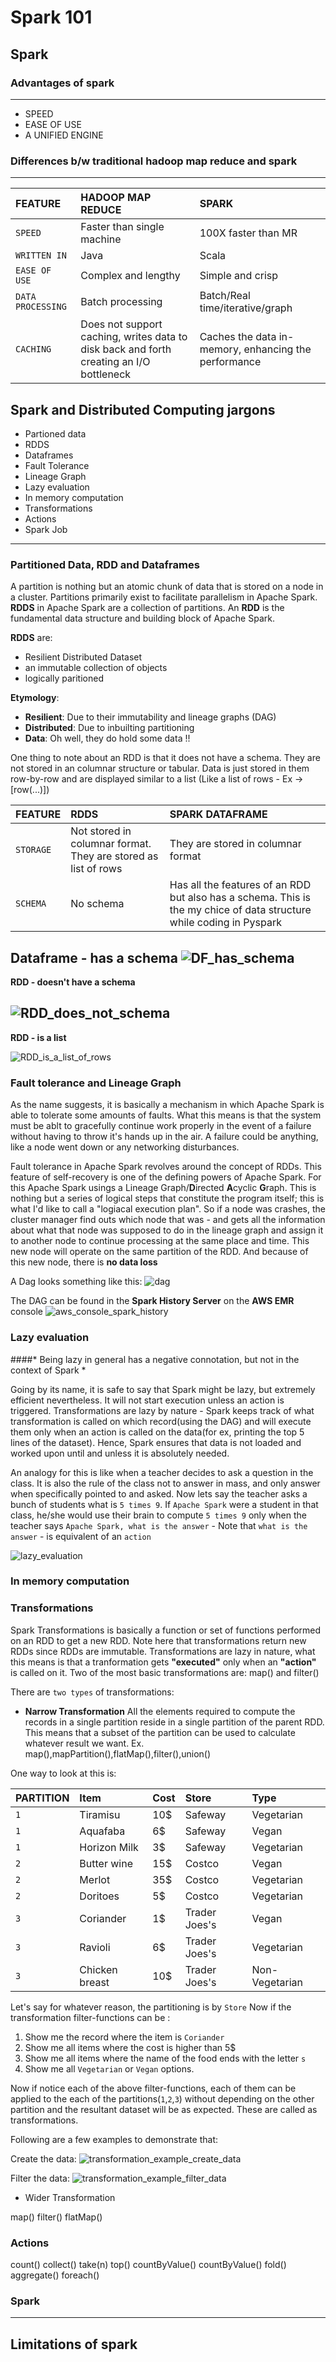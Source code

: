 # Spark 101

## Spark

### Advantages of spark
---
- SPEED
- EASE OF USE
- A UNIFIED ENGINE

### Differences b/w traditional hadoop map reduce and spark
---

| FEATURE 		 	 | HADOOP MAP REDUCE 		 	 | SPARK   						|			  
|:-------------------------- |:--------------------------|:--------------------------|
| `SPEED`      			 	 | Faster than single machine 	 | 100X faster than MR   |   			 	 
| `WRITTEN IN`    	 | Java      						 	  | Scala      			 |	 
| `EASE OF USE` 	 | Complex and lengthy 						 	  | Simple and crisp    |  			 	 
| `DATA PROCESSING` 	 	 | Batch processing 							 	 | Batch/Real time/iterative/graph |     			 	 
| `CACHING` 	 	 | Does not support caching, writes data to disk back and forth creating an I/O bottleneck    	  | Caches the data in-memory, enhancing the performance |     			 	 

## Spark and Distributed Computing jargons

- Partioned data
- RDDS
- Dataframes
- Fault Tolerance
- Lineage Graph
- Lazy evaluation
- In memory computation
- Transformations
- Actions
- Spark Job
---

### Partitioned Data, RDD and Dataframes
A partition is nothing but an atomic chunk of data that is stored on a node in a cluster. Partitions primarily exist to facilitate parallelism in Apache Spark. **RDDS** in Apache Spark are a collection of partitions. An **RDD** is the fundamental data structure and building block of Apache Spark.

**RDDS** are:
  - Resilient Distributed Dataset
  - an immutable collection of objects
  - logically paritioned


**Etymology**:
- **Resilient**: Due to their immutability and lineage graphs (DAG)
- **Distributed**: Due to inbuilting partitioning
- **Data**: Oh well, they do hold some data !!


One thing to note about an RDD is that it does not have a schema. They are not stored in an columnar structure or tabular. Data is just stored in them row-by-row and are displayed similar to a list (Like a list of rows - Ex -> [row(...)])

| FEATURE 		 	 | RDDS 		 	 | SPARK DATAFRAME   				|					  
|:-------------------------- |:-------------------------|:-------------------------|
| `STORAGE`      			 	 | Not stored in columnar format. They are stored as list of rows 	 | They are stored in columnar format  |  
| `SCHEMA`      			 	 | No schema 	 | Has all the features of an RDD but also has a schema. This is the my chice of data structure while coding in Pyspark
**Dataframe - has a schema**
![DF_has_schema](https://github.com/JyotsnaP/Spark/blob/master/Images/df_has_schema.png)
--
**RDD - doesn't have a schema**

![RDD_does_not_schema](https://github.com/JyotsnaP/Spark/blob/master/Images/rdd_does_not_schema.png)
--
**RDD - is a list**

![RDD_is_a_list_of_rows](https://github.com/JyotsnaP/Spark/blob/master/Images/rdd_is_a_list_of_rows.png)

### Fault tolerance and Lineage Graph
As the name suggests, it is basically a mechanism in which Apache Spark is able to tolerate some amounts of faults. What this means is that the system must be ablt to gracefully continue work properly in the event of a failure without having to throw it's hands up in the air. A failure could be anything, like a node went down or any networking disturbances. 

Fault tolerance in Apache Spark revolves around the concept of RDDs. This feature of self-recovery is one of the defining powers of Apache Spark. For this Apache Spark usings a Lineage Graph/**D**irected **A**cyclic **G**raph. This is nothing but a series of logical steps that constitute the program itself; this is what I'd like to call a "logiacal execution plan". So if a node was crashes, the cluster manager find outs which node that was - and gets all the information about what that node was supposed to do in the lineage graph and assign it to another node to continue processing at the same place and time. This new node will operate on the same partition of the RDD. And because of this new node, there is **no data loss**

A Dag looks something like this: 
![dag](https://github.com/JyotsnaP/Spark/blob/master/Images/dag.png)

The DAG can be found in the **Spark History Server** on the **AWS EMR** console 
![aws_console_spark_history](https://github.com/JyotsnaP/Spark/blob/master/Images/aws_console_spark_history.png)

### Lazy evaluation
####* Being lazy in general has a negative connotation, but not in the context of Spark *

Going by its name, it is safe to say that Spark might be lazy, but extremely efficient nevertheless. It will not start execution unless an action is triggered. Transformations are lazy by nature - Spark keeps track of what transformation is called on which record(using the DAG) and will execute them only when an action is called on the data(for ex, printing the top 5 lines of the dataset). Hence, Spark ensures that data is not loaded and worked upon until and unless it is absolutely needed.

An analogy for this is like when a teacher decides to ask a question in the class. It is also the rule of the class not to answer in mass, and only answer when specifically pointed to and asked. Now lets say the teacher asks a bunch of students what is `5 times 9`. If `Apache Spark` were a student in that class, he/she would use their brain to compute `5 times 9` only when the teacher says `Apache Spark, what is the answer` - Note that `what is the answer` - is equivalent of an `action`

![lazy_evaluation](https://github.com/JyotsnaP/Spark/blob/master/Images/lazy_evaluation.png)

### In memory computation


### Transformations
Spark Transformations is basically a function or set of functions performed on an RDD to get a new RDD. Note here that transformations return new RDDs since RDDs are immutable. Transformations are lazy in nature, what this means is that a tranformation gets **"executed"** only when an **"action"** is called on it. Two of the most basic transformations are: map() and filter()

There are `two types` of transformations: 
 - **Narrow Transformation**
  All the elements required to compute the records in a single partition reside in a single partition of the parent RDD. This means that a subset of the partition can be used to calculate whatever result we want. 
  Ex. 
  map(),mapPartition(),flatMap(),filter(),union()

  One way to look at this is: 

| PARTITION	| Item			| Cost 		 | Store 		 | Type 		 |
|:----------|:--------------|:-----------|:--------------|:--------------|
| `1`		| Tiramisu 	 	| 10$		 |	Safeway		 | Vegetarian	 |
| `1` 		| Aquafaba		| 6$		 |	Safeway		 | Vegan		 |
| `1` 		| Horizon Milk	| 3$		 |	Safeway		 | Vegetarian	 |
| `2` 		| Butter wine	| 15$		 |	Costco		 | Vegan		 |
| `2` 		| Merlot    	| 35$		 |	Costco 		 | Vegetarian	 |
| `2`  		| Doritoes 	 	| 5$		 |	Costco		 | Vegetarian	 |
| `3`  		| Coriander 	| 1$		 |	Trader Joes's| Vegan		 |
| `3`  		| Ravioli		| 6$		 |	Trader Joes's| Vegetarian	 |
| `3`  		| Chicken breast| 10$		 |	Trader Joes's| Non-Vegetarian|


Let's say for whatever reason, the partitioning is by `Store`
Now if the transformation filter-functions can be : 
1. Show me the record where the item is `Coriander`
2. Show me all items where the cost is higher than 5$
3. Show me all items where the name of the food ends with the letter `s`
4. Show me all `Vegetarian` or `Vegan` options.

Now if notice each of the above filter-functions, each of them can be applied to the each of the partitions(`1`,`2`,`3`) without depending on the other partition and the resultant dataset will be as expected. These are called as transformations. 

Following are a few examples to demonstrate that:

Create the data:
![transformation_example_create_data](https://github.com/JyotsnaP/Spark/blob/master/Images/transformation_example_create_data.png)

Filter the data:
![transformation_example_filter_data](https://github.com/JyotsnaP/Spark/blob/master/Images/transformation_example_filter_data.png)



- Wider Transformation


map()
filter()
flatMap()

### Actions
count()
collect()
take(n)
top()
countByValue()
countByValue()
fold()
aggregate()
foreach()

### Spark

---
## Limitations of spark


